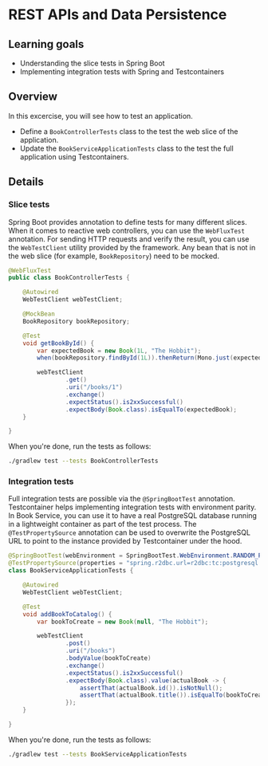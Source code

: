 # REST APIs and Data Persistence

## Learning goals

* Understanding the slice tests in Spring Boot
* Implementing integration tests with Spring and Testcontainers

## Overview

In this excercise, you will see how to test an application.

* Define a `BookControllerTests` class to the test the web slice of the application.
* Update the `BookServiceApplicationTests` class to the test the full application using Testcontainers.

## Details

### Slice tests

Spring Boot provides annotation to define tests for many different slices. When it comes to reactive web controllers, you can use the `WebFluxTest` annotation.
For sending HTTP requests and verify the result, you can use the `WebTestClient` utility provided by the framework. Any bean that is not in the web slice
(for example, `BookRepository`) need to be mocked.

```java
@WebFluxTest
public class BookControllerTests {

    @Autowired
    WebTestClient webTestClient;

    @MockBean
    BookRepository bookRepository;

    @Test
    void getBookById() {
        var expectedBook = new Book(1L, "The Hobbit");
        when(bookRepository.findById(1L)).thenReturn(Mono.just(expectedBook));

        webTestClient
                .get()
                .uri("/books/1")
                .exchange()
                .expectStatus().is2xxSuccessful()
                .expectBody(Book.class).isEqualTo(expectedBook);
    }

}
```

When you're done, run the tests as follows:

```bash
./gradlew test --tests BookControllerTests
```

### Integration tests

Full integration tests are possible via the `@SpringBootTest` annotation. Testcontainer helps implementing integration tests with environment parity.
In Book Service, you can use it to have a real PostgreSQL database running in a lightweight container as part of the test process.
The `@TestPropertySource` annotation can be used to overwrite the PostgreSQL URL to point to the instance provided by Testcontainer under the hood.

```java
@SpringBootTest(webEnvironment = SpringBootTest.WebEnvironment.RANDOM_PORT)
@TestPropertySource(properties = "spring.r2dbc.url=r2dbc:tc:postgresql:///catalog?TC_IMAGE_TAG=14.1")
class BookServiceApplicationTests {

    @Autowired
    WebTestClient webTestClient;

    @Test
    void addBookToCatalog() {
        var bookToCreate = new Book(null, "The Hobbit");

        webTestClient
                .post()
                .uri("/books")
                .bodyValue(bookToCreate)
                .exchange()
                .expectStatus().is2xxSuccessful()
                .expectBody(Book.class).value(actualBook -> {
                    assertThat(actualBook.id()).isNotNull();
                    assertThat(actualBook.title()).isEqualTo(bookToCreate.title());
                });
    }

}
```

When you're done, run the tests as follows:

```bash
./gradlew test --tests BookServiceApplicationTests
```
